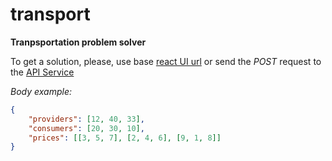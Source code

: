 # transport

**Tranpsportation problem solver**

To get a solution, please, use base [react UI url](https://pure-reaches-12952.herokuapp.com/) or send the *POST* request to the [API Service](https://mighty-shelf-82507.herokuapp.com/)

*Body example:*

```JSON
{
	"providers": [12, 40, 33],
	"consumers": [20, 30, 10],
	"prices": [[3, 5, 7], [2, 4, 6], [9, 1, 8]]
}
